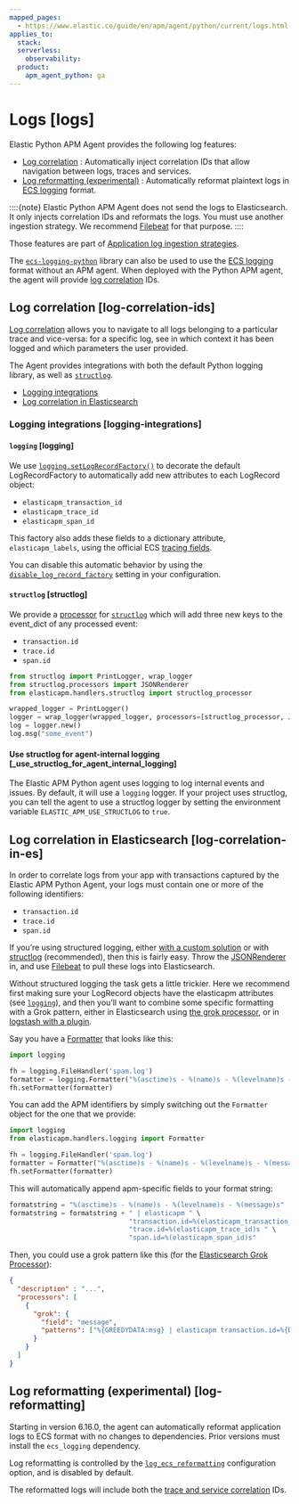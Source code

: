 ```yaml
---
mapped_pages:
  - https://www.elastic.co/guide/en/apm/agent/python/current/logs.html
applies_to:
  stack:
  serverless:
    observability:
  product:
    apm_agent_python: ga
---
```


# Logs [logs]

Elastic Python APM Agent provides the following log features:

* [Log correlation](#log-correlation-ids) : Automatically inject correlation IDs that allow navigation between logs, traces and services.
* [Log reformatting (experimental)](#log-reformatting) : Automatically reformat plaintext logs in [ECS logging](ecs-logging://reference/intro.md) format.

::::{note}
Elastic Python APM Agent does not send the logs to Elasticsearch. It only injects correlation IDs and reformats the logs. You must use another ingestion strategy.  We recommend [Filebeat](https://www.elastic.co/beats/filebeat) for that purpose.
::::


Those features are part of [Application log ingestion strategies](docs-content://solutions/observability/logs/stream-application-logs.md).

The [`ecs-logging-python`](ecs-logging-python://reference/index.md) library can also be used to use the [ECS logging](ecs-logging://reference/intro.md) format without an APM agent. When deployed with the Python APM agent, the agent will provide [log correlation](#log-correlation-ids) IDs.


## Log correlation [log-correlation-ids]

[Log correlation](docs-content://solutions/observability/logs/stream-application-logs.md) allows you to navigate to all logs belonging to a particular trace and vice-versa: for a specific log, see in which context it has been logged and which parameters the user provided.

The Agent provides integrations with both the default Python logging library, as well as [`structlog`](http://www.structlog.org/en/stable/).

* [Logging integrations](#logging-integrations)
* [Log correlation in Elasticsearch](#log-correlation-in-es)


### Logging integrations [logging-integrations]


#### `logging` [logging]

We use [`logging.setLogRecordFactory()`](https://docs.python.org/3/library/logging.html#logging.setLogRecordFactory) to decorate the default LogRecordFactory to automatically add new attributes to each LogRecord object:

* `elasticapm_transaction_id`
* `elasticapm_trace_id`
* `elasticapm_span_id`

This factory also adds these fields to a dictionary attribute, `elasticapm_labels`, using the official ECS [tracing fields](ecs://reference/ecs-tracing.md).

You can disable this automatic behavior by using the [`disable_log_record_factory`](/reference/configuration.md#config-generic-disable-log-record-factory) setting in your configuration.


#### `structlog` [structlog]

We provide a [processor](http://www.structlog.org/en/stable/processors.html) for [`structlog`](http://www.structlog.org/en/stable/) which will add three new keys to the event_dict of any processed event:

* `transaction.id`
* `trace.id`
* `span.id`

```python
from structlog import PrintLogger, wrap_logger
from structlog.processors import JSONRenderer
from elasticapm.handlers.structlog import structlog_processor

wrapped_logger = PrintLogger()
logger = wrap_logger(wrapped_logger, processors=[structlog_processor, JSONRenderer()])
log = logger.new()
log.msg("some_event")
```


#### Use structlog for agent-internal logging [_use_structlog_for_agent_internal_logging]

The Elastic APM Python agent uses logging to log internal events and issues. By default, it will use a `logging` logger. If your project uses structlog, you can tell the agent to use a structlog logger by setting the environment variable `ELASTIC_APM_USE_STRUCTLOG` to `true`.


## Log correlation in Elasticsearch [log-correlation-in-es]

In order to correlate logs from your app with transactions captured by the Elastic APM Python Agent, your logs must contain one or more of the following identifiers:

* `transaction.id`
* `trace.id`
* `span.id`

If you’re using structured logging, either [with a custom solution](https://docs.python.org/3/howto/logging-cookbook.html#implementing-structured-logging) or with [structlog](http://www.structlog.org/en/stable/) (recommended), then this is fairly easy. Throw the [JSONRenderer](http://www.structlog.org/en/stable/api.html#structlog.processors.JSONRenderer) in, and use [Filebeat](https://www.elastic.co/blog/structured-logging-filebeat) to pull these logs into Elasticsearch.

Without structured logging the task gets a little trickier. Here we recommend first making sure your LogRecord objects have the elasticapm attributes (see [`logging`](#logging)), and then you’ll want to combine some specific formatting with a Grok pattern, either in Elasticsearch using [the grok processor](elasticsearch://reference/enrich-processor/grok-processor.md), or in [logstash with a plugin](logstash-docs-md://lsr/plugins-filters-grok.md).

Say you have a [Formatter](https://docs.python.org/3/library/logging.html#logging.Formatter) that looks like this:

```python
import logging

fh = logging.FileHandler('spam.log')
formatter = logging.Formatter("%(asctime)s - %(name)s - %(levelname)s - %(message)s")
fh.setFormatter(formatter)
```

You can add the APM identifiers by simply switching out the `Formatter` object for the one that we provide:

```python
import logging
from elasticapm.handlers.logging import Formatter

fh = logging.FileHandler('spam.log')
formatter = Formatter("%(asctime)s - %(name)s - %(levelname)s - %(message)s")
fh.setFormatter(formatter)
```

This will automatically append apm-specific fields to your format string:

```python
formatstring = "%(asctime)s - %(name)s - %(levelname)s - %(message)s"
formatstring = formatstring + " | elasticapm " \
                              "transaction.id=%(elasticapm_transaction_id)s " \
                              "trace.id=%(elasticapm_trace_id)s " \
                              "span.id=%(elasticapm_span_id)s"
```

Then, you could use a grok pattern like this (for the [Elasticsearch Grok Processor](elasticsearch://reference/enrich-processor/grok-processor.md)):

```json
{
  "description" : "...",
  "processors": [
    {
      "grok": {
        "field": "message",
        "patterns": ["%{GREEDYDATA:msg} | elasticapm transaction.id=%{DATA:transaction.id} trace.id=%{DATA:trace.id} span.id=%{DATA:span.id}"]
      }
    }
  ]
}
```


## Log reformatting (experimental) [log-reformatting]

Starting in version 6.16.0, the agent can automatically reformat application logs to ECS format with no changes to dependencies. Prior versions must install the `ecs_logging` dependency.

Log reformatting is controlled by the [`log_ecs_reformatting`](/reference/configuration.md#config-log_ecs_reformatting) configuration option, and is disabled by default.

The reformatted logs will include both the [trace and service correlation](#log-correlation-ids) IDs.

